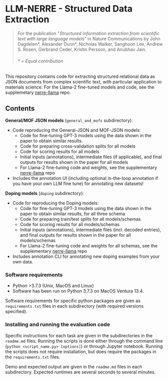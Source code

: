 # LLM-NERRE  - Structured Data Extraction

> For the publication "*Structured information extraction from scientific text with large language models*" in Nature Communications by John Dagdelen*, Alexander Dunn*, Nicholas Walker, Sanghoon Lee, Andrew S. Rosen, Gerbrand Ceder, Kristin Persson, and Anubhav Jain.
> ###### * = Equal contribution

This repository contains code for extracting structured relational data as JSON documents from complex scientific text, with particular application to materials science.
For the Llama-2 fine-tuned models and code, see the supplemetary [nerre-llama](https://github.com/lbnlp/nerre-llama) repo.


## Contents

**General/MOF JSON models** (`general_and_mofs` subdirectory): 
 - Code reproducing the General-JSON and MOF-JSON models:
   - Code for fine-tuning GPT-3 models using the data shown in the paper to obtain similar results.
   - Code for preparing cross-validation splits for all models
   - Code for scoring results for all models
   - Initial inputs (annotations), intermediate files (if applicable), and final outputs for results shown in the paper for all models
   - For Llama-2 fine-tuning code and weights, see the supplementary [nerre-llama](https://github.com/lbnlp/nerre-llama) repo
 - Includes the annotation UI (including optional in-the-loop annotation if you have your own LLM fine tune) for annotating new datasets!

**Doping models** (`doping` subdirectory): 
- Code for reproducing the Doping models:
  - Code for fine-tuning GPT-3 models using the data shown in the paper to obtain similar results, for all three schema
  - Code for preparing train/test splits for all models/schemas
  - Code for scoring results for all models/schemas
  - Initial inputs (annotations), intermediate files (incl. decoded entries), and final outputs for results shown in the paper for all models/schemas
  - For Llama-2 fine-tuning code and weights for all schemas, see the supplementary [nerre-llama](https://github.com/lbnlp/nerre-llama) repo
- Includes annotation CLI for annotating new doping examples from your own data.


### Software requirements

- Python >3.7.3 (Unix, MacOS and Linux)
- Software has been run on Python 3.7.3 on MacOS Ventura 13.4.

Software requirements for specific python packages are given as `requirements.txt` files in each subdirectory (with required versions specified).

### Installing and running the evaluation code

Specific instructions for each task are given in the subdirectories in the `readme.md` files. Running the scripts is done either through the command line (`python <script_name.py> [options]`) or through Jupyter notebook. Running the scripts does not require installation, but does require the packages in the `requirements.txt` files.

Demo and expected output are given in the `readme.md` files in each subdirectory. Expected runtimes are several seconds to several minutes. 
